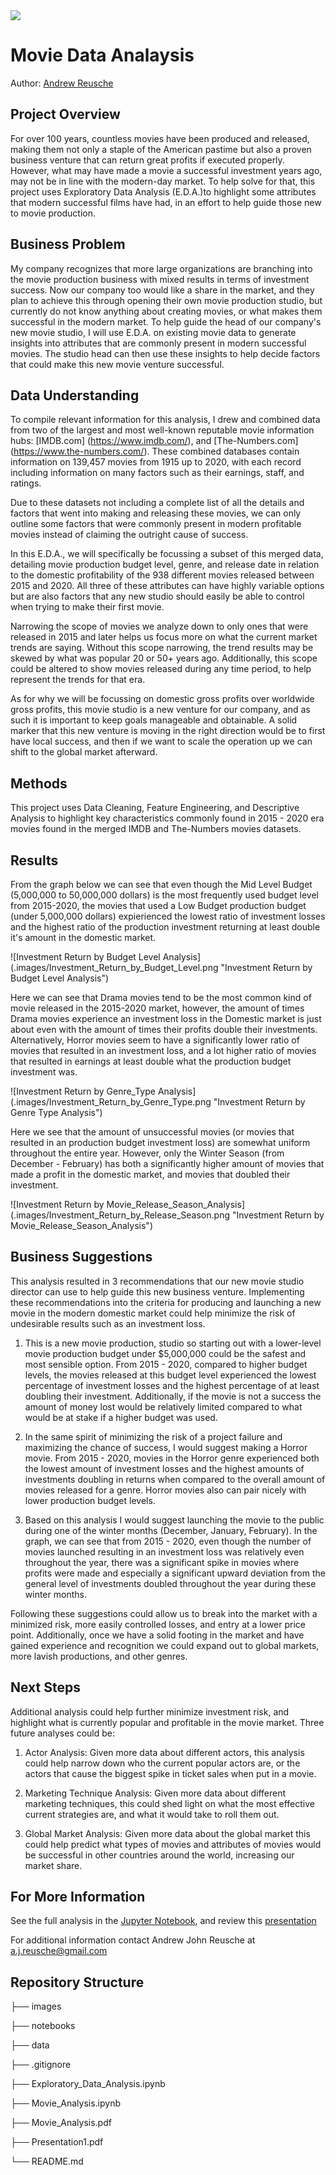 <img src='../images/movie_profitability.jpeg'/>

# Movie Data Analaysis

Author: [Andrew Reusche](https://www.linkedin.com/in/andrew-reusche-1397bb311/)

## Project Overview

For over 100 years, countless movies have been produced and released, making them not only a staple of the American pastime but also a proven business venture that can return great profits if executed properly. However, what may have made a movie a successful investment years ago, may not be in line with the modern-day market. To help solve for that, this project uses Exploratory Data Analysis (E.D.A.)to highlight some attributes that modern successful films have had, in an effort to help guide those new to movie production.

## Business Problem

My company recognizes that more large organizations are branching into the movie production business with mixed results in terms of investment success. Now our company too would like a share in the market, and they plan to achieve this through opening their own movie production studio, but currently do not know anything about creating movies, or what makes them successful in the modern market. To help guide the head of our company's new movie studio, I will use E.D.A. on existing movie data to generate insights into attributes that are commonly present in modern successful movies. The studio head can then use these insights to help decide factors that could make this new movie venture successful.

## Data Understanding

To compile relevant information for this analysis, I drew and combined data from two of the largest and most well-known reputable movie information hubs: [IMDB.com] (https://www.imdb.com/), and [The-Numbers.com] (https://www.the-numbers.com/). These combined databases contain information on 139,457 movies from 1915 up to 2020, with each record including information on many factors such as their earnings, staff, and ratings.

Due to these datasets not including a complete list of all the details and factors that went into making and releasing these movies, we can only outline some factors that were commonly present in modern profitable movies instead of claiming the outright cause of success.

In this E.D.A., we will specifically be focussing a subset of this merged data, detailing movie production budget level, genre, and release date in relation to the domestic profitability of the 938 different movies released between 2015 and 2020. All three of these attributes can have highly variable options but are also factors that any new studio should easily be able to control when trying to make their first movie.

Narrowing the scope of movies we analyze down to only ones that were released in 2015 and later helps us focus more on what the current market trends are saying. Without this scope narrowing, the trend results may be skewed by what was popular 20 or 50+ years ago. Additionally, this scope could be altered to show movies released during any time period, to help represent the trends for that era.

As for why we will be focussing on domestic gross profits over worldwide gross profits, this movie studio is a new venture for our company, and as such it is important to keep goals manageable and obtainable. A solid marker that this new venture is moving in the right direction would be to first have local success, and then if we want to scale the operation up we can shift to the global market afterward.

## Methods

This project uses Data Cleaning, Feature Engineering, and Descriptive Analysis to highlight key characteristics commonly found in 2015 - 2020 era movies found in the merged IMDB and The-Numbers movies datasets.

## Results

From the graph below we can see that even though the Mid Level Budget (5,000,000 to 50,000,000 dollars) is the most frequently used budget level from 2015-2020, the movies that used a Low Budget production budget (under 5,000,000 dollars) expierienced the lowest ratio of investment losses and the highest ratio of the production investment returning at least double it's amount in the domestic market.

![Investment Return by Budget Level Analysis] (.images/Investment_Return_by_Budget_Level.png "Investment Return by Budget Level Analysis")

Here we can see that Drama movies tend to be the most common kind of movie released in the 2015-2020 market, however, the amount of times Drama movies experience an investment loss in the Domestic market is just about even with the amount of times their profits double their investments. Alternatively, Horror movies seem to have a significantly lower ratio of movies that resulted in an investment loss, and a lot higher ratio of movies that resulted in earnings at least double what the production budget investment was.

![Investment Return by Genre_Type Analysis] (.images/Investment_Return_by_Genre_Type.png "Investment Return by Genre Type Analysis")

Here we see that the amount of unsuccessful movies (or movies that resulted in an production budget investment loss) are somewhat uniform throughout the entire year. However, only the Winter Season (from December - February) has both a significantly higher amount of movies that made a profit in the domestic market, and movies that doubled their investment.

![Investment Return by Movie_Release_Season_Analysis] (.images/Investment_Return_by_Release_Season.png "Investment Return by Movie_Release_Season_Analysis")

## Business Suggestions

This analysis resulted in 3 recommendations that our new movie studio director can use to help guide this new business venture. Implementing these recommendations into the criteria for producing and launching a new movie in the modern domestic market could help minimize the risk of undesirable results such as an investment loss.

1) This is a new movie production, studio so starting out with a lower-level movie production budget under $5,000,000 could be the safest and most sensible option. From 2015 - 2020, compared to higher budget levels, the movies released at this budget level experienced the lowest percentage of investment losses and the highest percentage of at least doubling their investment. Additionally, if the movie is not a success the amount of money lost would be relatively limited compared to what would be at stake if a higher budget was used.

2) In the same spirit of minimizing the risk of a project failure and maximizing the chance of success, I would suggest making a Horror movie. From 2015 - 2020, movies in the Horror genre experienced both the lowest amount of investment losses and the highest amounts of investments doubling in returns when compared to the overall amount of movies released for a genre. Horror movies also can pair nicely with lower production budget levels.

3) Based on this analysis I would suggest launching the movie to the public during one of the winter months (December, January, February). In the graph, we can see that from 2015 - 2020, even though the number of movies launched resulting in an investment loss was relatively even throughout the year, there was a significant spike in movies where profits were made and especially a significant upward deviation from the general level of investments doubled throughout the year during these winter months.

Following these suggestions could allow us to break into the market with a minimized risk, more easily controlled losses, and entry at a lower price point. Additionally, once we have a solid footing in the market and have gained experience and recognition we could expand out to global markets, more lavish productions, and other genres.

## Next Steps

Additional analysis could help further minimize investment risk, and highlight what is currently popular and profitable in the movie market. Three future analyses could be:

1) Actor Analysis: Given more data about different actors, this analysis could help narrow down who the current popular actors are, or the actors that cause the biggest spike in ticket sales when put in a movie.

2) Marketing Technique Analysis: Given more data about different marketing techniques, this could shed light on what the most effective current strategies are, and what it would take to roll them out.

3) Global Market Analysis: Given more data about the global market this could help predict what types of movies and attributes of movies would be successful in other countries around the world, increasing our market share.


## For More Information

See the full analysis in the [Jupyter Notebook](Movie_Analysis.ipynb), and review this [presentation](Presentation1.pdf) 

For additional information contact Andrew John Reusche at a.j.reusche@gmail.com

## Repository Structure

├── images

├── notebooks

├── data

├── .gitignore

├── Exploratory_Data_Analysis.ipynb

├── Movie_Analysis.ipynb

├── Movie_Analysis.pdf

├── Presentation1.pdf

└── README.md
